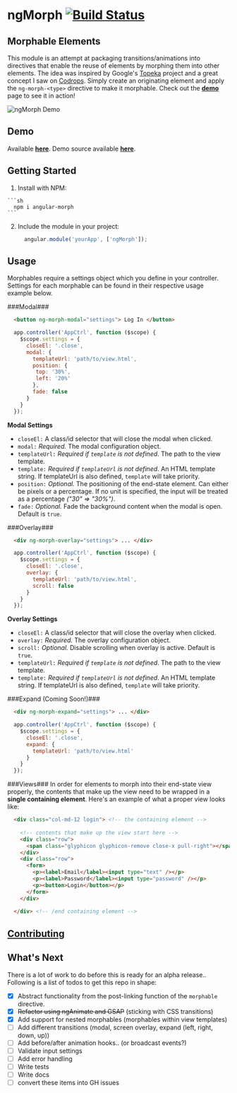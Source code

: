 # ngMorph [![Build Status](https://travis-ci.org/jimobrien/ngMorph.svg?branch=master)](https://travis-ci.org/jimobrien/ngMorph) #
 
## Morphable Elements ##
This module is an attempt at packaging transitions/animations into directives that enable the reuse of elements by morphing them into other elements. The idea was inspired by Google's [Topeka](http://www.polymer-project.org/apps/topeka/) project and a great concept I saw on [Codrops](http://tympanus.net/Development/ButtonComponentMorph/index.html). Simply create an originating element and apply the `ng-morph-<type>` directive to make it morphable. Check out the **[demo](http://jimobrien.github.io/ngMorph/)** page to see it in action!

![ngMorph Demo](http://imgur.com/ZeEaLFB.gif)

## Demo ##
Available **[here](http://jimobrien.github.io/ngMorph/)**. Demo source available **[here](https://github.com/jimobrien/ngMorph/tree/gh-pages)**.

## Getting Started ##
  1. Install with NPM:
 
    ```sh
      npm i angular-morph
    ```

  2. Include the module in your project: 
  
      ```js
        angular.module('yourApp', ['ngMorph']);
      ```

## Usage ##

Morphables require a settings object which you define in your controller. Settings for each morphable can be found in their respective usage example below.




###Modal###

 ```html
   <button ng-morph-modal="settings"> Log In </button>
 ```
 
 ```js
   app.controller('AppCtrl', function ($scope) {
     $scope.settings = {
       closeEl: '.close',
       modal: {
         templateUrl: 'path/to/view.html',
         position: {
          top: '30%',
          left: '20%'
         },
         fade: false
       }
     }
   });
 ```
 
__Modal Settings__
 - `closeEl:` A class/id selector that will close the modal when clicked.
 - `modal:` _Required._ The modal configuration object.
 - `templateUrl:` _Required if `template` is not defined_. The path to the view template. 
 - `template:` _Required if `templateUrl` is not defined_. An HTML template string. If templateUrl is also defined, `template` will take priority.
 - `position:` _Optional._ The positioning of the end-state element. Can either be pixels or a percentage. If no unit is specified, the input will be treated as a percentage _("30" => "30%")_.
 - `fade:` _Optional._ Fade the background content when the modal is open. Default is `true`.

###Overlay###

 ```html
   <div ng-morph-overlay="settings"> ... </div>
 ```
 
 ```js
   app.controller('AppCtrl', function ($scope) {
     $scope.settings = {
       closeEl: '.close',
       overlay: {
         templateUrl: 'path/to/view.html',
         scroll: false
       }
     }
   });
 ```
 
 __Overlay Settings__
 - `closeEl:` A class/id selector that will close the overlay when clicked.
 - `overlay:` _Required._ The overlay configuration object.
 - `scroll:` _Optional._ Disable scrolling when overlay is active. Default is `true`.
 - `templateUrl:` _Required if `template` is not defined_. The path to the view template.
 - `template:` _Required if `templateUrl` is not defined_. An HTML template string. If templateUrl is also defined, `template` will take priority.
 
 
###Expand (Coming Soon!)###
 
 ```html
   <div ng-morph-expand="settings"> ... </div>
 ```
 
 ```js
   app.controller('AppCtrl', function ($scope) {
     $scope.settings = {
       closeEl: '.close',
       expand: {
         templateUrl: 'path/to/view.html'
       }
     }
   });
 ```
 
###Views###
In order for elements to morph into their end-state view properly, the contents that make up the view need to be wrapped in a **single containing element**. Here's an example of what a proper view looks like: 

 ```html
   <div class="col-md-12 login"> <!-- the containing element -->
   
     <!-- contents that make up the view start here -->
     <div class="row">
       <span class="glyphicon glyphicon-remove close-x pull-right"></span>
     </div>
     <div class="row">
       <form>
         <p><label>Email</label><input type="text" /></p>
         <p><label>Password</label><input type="password" /></p>
         <p><button>Login</button></p>
       </form>
     </div>
     
   </div> <!-- /end containing element -->
 ```

## [Contributing](https://github.com/jimobrien/ngMorph/blob/master/CONTRIBUTING.md) ##

## What's Next ##

There is a lot of work to do before this is ready for an alpha release.. Following is a list of todos to get this repo in shape:

  - [X] Abstract functionality from the post-linking function of the `morphable` directive.
  - [X] ~~Refactor using ngAnimate and GSAP~~ (sticking with CSS transitions)
  - [X] Add support for nested morphables (morphables within view templates)
  - [ ] Add different transitions (modal, screen overlay, expand (left, right, down, up))
  - [ ] Add before/after animation hooks.. (or broadcast events?)
  - [ ] Validate input settings
  - [ ] Add error handling
  - [ ] Write tests
  - [ ] Write docs
  - [ ] convert these items into GH issues
